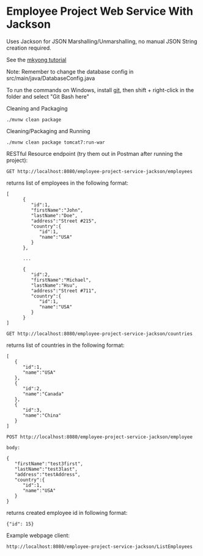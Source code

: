# Employee Project Web Service With Jackson

Uses Jackson for JSON Marshalling/Unmarshalling, no manual JSON String creation required.

See the [mkyong tutorial](https://www.mkyong.com/java/jackson-2-convert-java-object-to-from-json/)

Note: Remember to change the database config in src/main/java/DatabaseConfig.java

To run the commands on Windows, install [git](https://git-scm.com/downloads), then shift + right-click in the folder and select "Git Bash here"

Cleaning and Packaging

```
./mvnw clean package
```

Cleaning/Packaging and Running

```
./mvnw clean package tomcat7:run-war

```

RESTful Resource endpoint (try them out in Postman after running the project):

```
GET http://localhost:8080/employee-project-service-jackson/employees
```
returns list of employees in the following format:

```
[
      {
         "id":1,
         "firstName":"John",
         "lastName":"Doe",
         "address":"Street #215",
         "country":{
            "id":1,
            "name":"USA"
         }
      },
    
      ...
    
      {
         "id":2,
         "firstName":"Michael",
         "lastName":"Hsu",
         "address":"Street #711",
         "country":{
            "id":1,
            "name":"USA"
         }
      }
]

```

```
GET http://localhost:8080/employee-project-service-jackson/countries
```

returns list of countries in the following format:

```
[
   {
      "id":1,
      "name":"USA"
   },
   {
      "id":2,
      "name":"Canada"
   },
   {
      "id":3,
      "name":"China"
   }
]
```



```
POST http://localhost:8080/employee-project-service-jackson/employee

body:

{
   "firstName":"test3first",
   "lastName":"test3last",
   "address":"testAddress",
   "country":{
      "id":1,
      "name":"USA"
   }
}

```

returns created employee id in following format:
```
{"id": 15}
```

Example webpage client:
```
http://localhost:8080/employee-project-service-jackson/ListEmployees
```